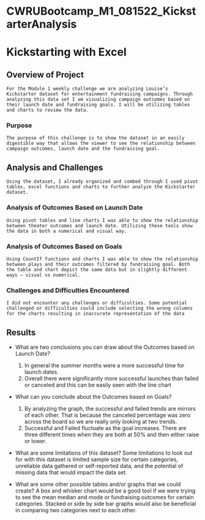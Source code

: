 # CWRUBootcamp_M1_081522_KickstarterAnalysis
# Kickstarting with Excel

## Overview of Project
    For the Module 1 weekly challenge we are analyzing Louise’s Kickstarter dataset for entertainment fundraising campaigns. Through analyzing this data set I am visualizing campaign outcomes based on their launch date and fundraising goals. I will be utilizing tables and charts to review the data. 

### Purpose
    The purpose of this challenge is to show the dataset in an easily digestible way that allows the viewer to see the relationship between campaign outcomes, launch date and the fundraising goal.

## Analysis and Challenges
	Using the dataset, I already organized and combed through I used pivot tables, excel functions and charts to further analyze the Kickstarter dataset. 

### Analysis of Outcomes Based on Launch Date
    Using pivot tables and line charts I was able to show the relationship between theater outcomes and launch date. Utilizing these tools show the data in both a numerical and visual way. 

### Analysis of Outcomes Based on Goals
    Using CountIf functions and charts I was able to show the relationship between plays and their outcomes filtered by fundraising goal. Both the table and chart depict the same data but in slightly different ways – visual vs numerical. 

### Challenges and Difficulties Encountered
	I did not encounter any challenges or difficulties. Some potential challenged or difficulties could include selecting the wrong columns for the charts resulting in inaccurate representation of the data 

## Results

- What are two conclusions you can draw about the Outcomes based on Launch Date?
    1. In general the summer months were a more successful time for launch dates. 
    2. Overall there were significantly more successful launches than failed or canceled and this can be easily seen with the line chart 
	
- What can you conclude about the Outcomes based on Goals?
    1. By analyzing the graph, the successful and failed trends are mirrors of each other. That is because the canceled percentage was zero across the board so we are really only looking at two trends. 
    2. Successful and Failed fluctuate as the goal increases. There are three different times when they are both at 50% and then either raise or lower. 

- What are some limitations of this dataset?
    Some limitations to look out for with this dataset is limited sample size for certain categories, unreliable data gathered or self-reported data, and the potential of missing data that would impact the data set. 

- What are some other possible tables and/or graphs that we could create?
    A box and whisker chart would be a good tool if we were trying to see the mean median and mode or fundraising outcomes for certain categories. 
    Stacked or side by side bar graphs would also be beneficial in comparing two categories next to each other. 

